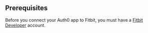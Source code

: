 ## Prerequisites
Before you connect your Auth0 app to Fitbit, you must have a [Fitbit Developer](https://dev.fitbit.com) account.
